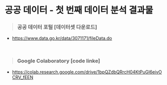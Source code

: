 # 공공 데이터 - 첫 번째 데이터 분석 결과물

> ### 공공 데이터 포털 [데이터셋 다운로드] ###
  - https://www.data.go.kr/data/3071171/fileData.do

<br/>

> ### Google Colaboratory [code linke] ###  
  - https://colab.research.google.com/drive/1bpQZdbQRrcH04KtPuGl6eivOCRV_fEEN
